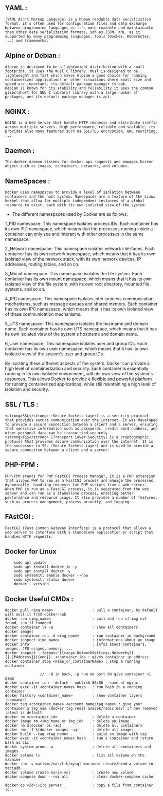 ## YAML :
	(YAML Ain't Markup Language) is a human readable data serialization format, it's often used for configuration files and data exchange between programming languages as it's more readable and maintainable than other data serialization formats, sch as JSON, XML. as it supported by many programming languages, tools (Docker, Kubernetes, ...) and frameworks.


## Alpine or Debian :
	Alpine is designed to be a lightweight distribution with a small footprint. it uses the musl C library. Musl is designed to be lightweight and fast which makes Alpine a good choice for running containerized applications or other situations where small size and speed are important. its default package manager is apk.
	Debian is known for its stability and reliability it uses the common glibc(short for GNU C library) library with a large number of packages, and its default package manager is apt.

## NGINX :
	NGINX is a Web Server that handle HTTP requests and distribute traffic across multiple servers. High performance, reliable and scalable. its provides also many features such as SSL/TLS encryption, URL rewriting, ...

## Daemon :
	The docker daemon listens for docker api requests and manages Docker object such as images, containers, networks, and volumes.

## NameSpaces :
	Docker uses namespaces to provide a level of isolation between containers and the host system. Namespaces are a feature of the Linux kernel that allow for multiple independent instances of a global resource to exist, each with its own isolated view of the system

- The different namespaces used by Docker are as follows:

1_PID namespace: This namespace isolates process IDs. Each container has its own PID namespace, which means that the processes running inside a container can only see and interact with other processes in the same namespace.

2_Network namespace: This namespace isolates network interfaces. Each container has its own network namespace, which means that it has its own isolated view of the network stack, with its own network devices, IP addresses, routing tables, and so on.

3_Mount namespace: This namespace isolates the file system. Each container has its own mount namespace, which means that it has its own isolated view of the file system, with its own root directory, mounted file systems, and so on.

4_IPC namespace: This namespace isolates inter-process communication mechanisms, such as message queues and shared memory. Each container has its own IPC namespace, which means that it has its own isolated view of these communication mechanisms.

5_UTS namespace: This namespace isolates the hostname and domain name. Each container has its own UTS namespace, which means that it has its own isolated view of the system's hostname and domain name.

6_User namespace: This namespace isolates user and group IDs. Each container has its own user namespace, which means that it has its own isolated view of the system's user and group IDs.

By isolating these different aspects of the system, Docker can provide a high level of containerization and security. Each container is essentially running in its own isolated environment, with its own view of the system's resources. This allows Docker to provide a flexible and powerful platform for running containerized applications, while still maintaining a high level of isolation and security.

## SSL / TLS :
	<strong>SSL</strong> (Secure Sockets Layer) is a security protocol that provides secure communication over the internet. It was developed to provide a secure connection between a client and a server, ensuring that sensitive information such as passwords, credit card numbers, and other personal data can be transmitted securely
	<strong>TLS</strong> (Transport Layer Security) is a cryptographic protocol that provides secure communication over the internet. It is the successor to SSL (Secure Sockets Layer) and is used to provide a secure connection between a client and a server.
## PHP-FPM :
	PHP-FPM stands for PHP FastCGI Process Manager, It is a PHP extension that allows PHP to run as a FastCGI process and manage the processes dynamically, handling requests for PHP scripts from a web server.
	When PHP is run as a FastCGI process, it is separated from the web server and can run as a standalone process, enabling better performance and resource usage. It also provides a number of features, such as process management, process priority, and logging.
## FAstCGI :
	FastCGI (Fast Common Gateway Interface) is a protocol that allows a web server to interface with a standalone application or script that handles HTTP requests.

## Docker for Linux

```
    sudo apt update
    sudo apt install docker.io -y
    sudo apt install docker -y
    sudo systemctl enable docker --now
	sudo systemctl status docker
    docker --version
```

## Docker Useful CMDs :
	docker pull <img_name>					: pull a container, by default will oull it from docker-hub
	docker run <img_name>					: pull and run if img not found, run if founded
	docker container ls -a 					: show all containers
	docker images
	docker container run -d <img_name>		: run container in background
	docker inspect <img_name>				: informations about an image
	docker info								: infos about containers, images, CPU usages, memory, ...
	docker inspect --format='{{range.NetworkSettings.Networks}}{{.IPAddress}}{{end}}' <container_id> : gives container ip address
	docker container stop <name_or_containerName> : stop a running container

					//	-d in back, -p run on port 80 give container n1 name`
	docker container run --detach --publish 80:80 --name n1 nginx
	docker exec -it <container_name> bash	: run bash in a running container
	docker history <container_name>			: show container layers (commands)
	docker tag <container_name> <account_name/tag_name>	: give your container a tag nam (docker tag redis asalek/redis:dev) if dev removed latest is default
	docker rm <container_id>				: delete a container
	docker image rm <img_name or img_id>	: delete an image
	docker rm $(docker ps -aq)				: delete all containers
	docker rmi -f $(docker images -aq)		: delete all images
	docker build --tag <tag_name> .			: build an image with tag
	docker exec -it <container_name> bash	: run a container and return bash as CLI
	docker system prune -a					: delete all containers and images
	docker volume ls						: list all valume on the machine
	docker run -v marivm:/var/lib/mysql mariadb: create/bind a volume for mariadb
	docker volume create maria-vol			: create new volume
	docker-compose down --rmi all			: clear docker-compose cache

	docker cp <id>:/irc_server .			: copy a file from container to .
